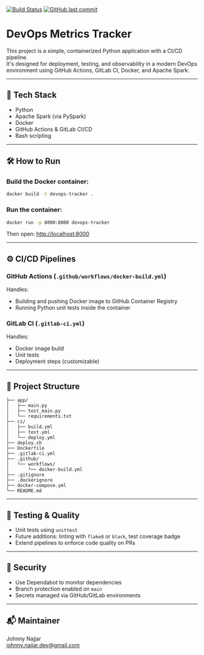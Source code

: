 [![Build Status](https://github.com/JohnnyNajjar/devops_metrics_tracker/actions/workflows/docker-build.yml/badge.svg)](https://github.com/JohnnyNajjar/devops_metrics_tracker/actions/workflows/docker-build.yml)
[![GitHub last commit](https://img.shields.io/github/last-commit/JohnnyNajjar/devops_metrics_tracker.svg)](https://github.com/JohnnyNajjar/devops_metrics_tracker/commits/main)

# DevOps Metrics Tracker

This project is a simple, containerized Python application with a CI/CD pipeline.  
It's designed for deployment, testing, and observability in a modern DevOps environment using GitHub Actions, GitLab CI, Docker, and Apache Spark.

---

## 🚀 Tech Stack

- Python
- Apache Spark (via PySpark)
- Docker
- GitHub Actions & GitLab CI/CD
- Bash scripting

---

## 🛠️ How to Run

### Build the Docker container:

```bash
docker build -t devops-tracker .
```

### Run the container:

```bash
docker run -p 8000:8000 devops-tracker
```

Then open: [http://localhost:8000](http://localhost:8000)

---

## ⚙️ CI/CD Pipelines

### GitHub Actions (`.github/workflows/docker-build.yml`)

Handles:

- Building and pushing Docker image to GitHub Container Registry
- Running Python unit tests inside the container

### GitLab CI (`.gitlab-ci.yml`)

Handles:

- Docker image build
- Unit tests
- Deployment steps (customizable)

---

## 📁 Project Structure

```
├── app/
│   ├── main.py
│   ├── test_main.py
│   └── requirements.txt
├── ci/
│   ├── build.yml
│   ├── test.yml
│   └── deploy.yml
├── deploy.sh
├── Dockerfile
├── .gitlab-ci.yml
├── .github/
│   └── workflows/
│       └── docker-build.yml
├── .gitignore
├── .dockerignore
├── docker-compose.yml
└── README.md
```

---

## 🧪 Testing & Quality

- Unit tests using `unittest`
- Future additions: linting with `flake8` or `black`, test coverage badge
- Extend pipelines to enforce code quality on PRs

---

## 🔐 Security

- Use Dependabot to monitor dependencies
- Branch protection enabled on `main`
- Secrets managed via GitHub/GitLab environments

---

## 📬 Maintainer

Johnny Najjar  
[johnny.najjar.dev@gmail.com](mailto:johnny.najjar.dev@gmail.com)

